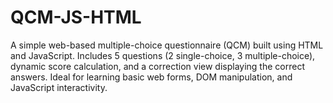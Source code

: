 # QCM-JS-HTML
A simple web-based multiple-choice questionnaire (QCM) built using HTML and JavaScript. Includes 5 questions (2 single-choice, 3 multiple-choice), dynamic score calculation, and a correction view displaying the correct answers. Ideal for learning basic web forms, DOM manipulation, and JavaScript interactivity.
